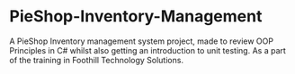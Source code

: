 # PieShop-Inventory-Management

A PieShop Inventory management system project, made to review OOP Principles in C# whilst also getting an introduction to unit testing. As a part of the training in Foothill Technology Solutions.
